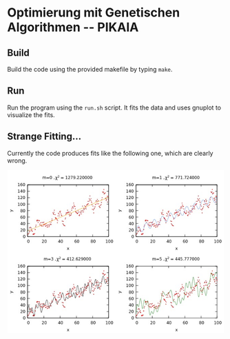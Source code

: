 # Optimierung mit Genetischen Algorithmen -- PIKAIA

## Build
Build the code using the provided makefile by typing `make`.

## Run
Run the program using the `run.sh` script.
It fits the data and uses gnuplot to visualize the fits.

## Strange Fitting...
Currently the code produces fits like the following one, which are clearly wrong.

![Click here for an image of a fit](https://github.com/rometsch/cplab-fit/blob/master/Genetisch/fit_strange.jpg)
